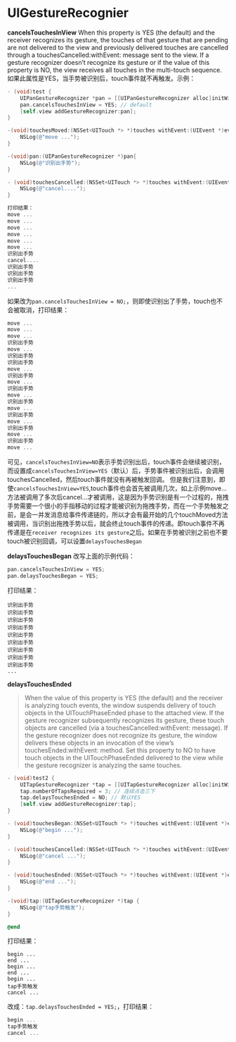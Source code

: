 # UIGestureRecognier


**cancelsTouchesInView**
 When this property is YES (the default) and the receiver recognizes its gesture, the touches of that gesture that are pending are not delivered to the view and previously delivered touches are cancelled through a touchesCancelled:withEvent: message sent to the view. If a gesture recognizer doesn’t recognize its gesture or if the value of this property is NO, the view receives all touches in the multi-touch sequence.
如果此属性是YES，当手势被识别后，touch事件就不再触发。示例：

```Objective-C
- (void)test {
    UIPanGestureRecognizer *pan = [[UIPanGestureRecognizer alloc]initWithTarget:self action:@selector(pan:)];
    pan.cancelsTouchesInView = YES; // default
    [self.view addGestureRecognizer:pan];
}

-(void)touchesMoved:(NSSet<UITouch *> *)touches withEvent:(UIEvent *)event {
    NSLog(@"move ...");
}

-(void)pan:(UIPanGestureRecognizer *)pan{
    NSLog(@"识别出手势");
}

- (void)touchesCancelled:(NSSet<UITouch *> *)touches withEvent:(UIEvent *)event {
    NSLog(@"cancel....");
}

打印结果：
move ...
move ...
move ...
move ...
move ...
move ...
识别出手势
cancel....
识别出手势
识别出手势
识别出手势
...
```

如果改为`pan.cancelsTouchesInView = NO;`，则即使识别出了手势，touch也不会被取消，打印结果：

```Objective-C
move ...
move ...
move ...
识别出手势
move ...
识别出手势
识别出手势
move ...
识别出手势
move ...
识别出手势
move ...
识别出手势
move ...
识别出手势
move ...
识别出手势
move ...
识别出手势
move ...
```

可见，`cancelsTouchesInView=NO`表示手势识别出后，touch事件会继续被识别，而设置成`cancelsTouchesInView=YES`（默认）后，手势事件被识别出后，会调用touchesCancelled，然后touch事件就没有再被触发回调。
但是我们注意到，即使`cancelsTouchesInView=YES`,touch事件也会首先被调用几次，如上示例move...方法被调用了多次后cancel...才被调用，这是因为手势识别是有一个过程的，拖拽手势需要一个很小的手指移动的过程才能被识别为拖拽手势，而在一个手势触发之前，是会一并发消息给事件传递链的，所以才会有最开始的几个touchMoved方法被调用，当识别出拖拽手势以后，就会终止touch事件的传递。即touch事件不再传递是在`receiver recognizes its gesture`之后。如果在手势被识别之前也不要touch被识别回调，可以设置`delaysTouchesBegan`

**delaysTouchesBegan**
改写上面的示例代码：

```Objective-C
pan.cancelsTouchesInView = YES;
pan.delaysTouchesBegan = YES;
```

打印结果：
```
识别出手势
识别出手势
识别出手势
识别出手势
识别出手势
识别出手势
识别出手势
识别出手势
识别出手势
...
```

**delaysTouchesEnded**
> When the value of this property is YES (the default) and the receiver is analyzing touch events, the window suspends delivery of touch objects in the UITouchPhaseEnded phase to the attached view. If the gesture recognizer subsequently recognizes its gesture, these touch objects are cancelled (via a touchesCancelled:withEvent: message). If the gesture recognizer does not recognize its gesture, the window delivers these objects in an invocation of the view’s touchesEnded:withEvent: method. Set this property to NO to have touch objects in the UITouchPhaseEnded delivered to the view while the gesture recognizer is analyzing the same touches.


```Objective-C
- (void)test2 {
    UITapGestureRecognizer *tap = [[UITapGestureRecognizer alloc]initWithTarget:self action:@selector(tap:)];
    tap.numberOfTapsRequired = 3; // 连续点击三下
    tap.delaysTouchesEnded = NO; // 默认YES
    [self.view addGestureRecognizer:tap];
}

- (void)touchesBegan:(NSSet<UITouch *> *)touches withEvent:(UIEvent *)event {
    NSLog(@"begin ...");
}

- (void)touchesCancelled:(NSSet<UITouch *> *)touches withEvent:(UIEvent *)event {
    NSLog(@"cancel ...");
}

- (void)touchesEnded:(NSSet<UITouch *> *)touches withEvent:(UIEvent *)event {
    NSLog(@"end ...");
}

-(void)tap:(UITapGestureRecognizer *)tap {
    NSLog(@"tap手势触发");
}

@end
```

打印结果：
```
begin ...
end ...
begin ...
end ...
begin ...
tap手势触发
cancel ...
```

改成：`tap.delaysTouchesEnded = YES;`，打印结果：

```Objective-C
begin ...
tap手势触发
cancel ...
```